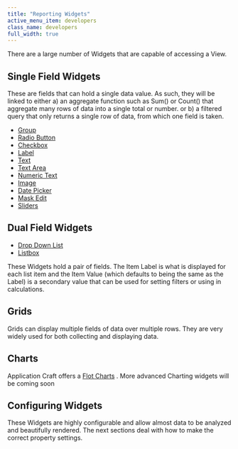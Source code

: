 ```yaml
---
title: "Reporting Widgets"
active_menu_item: developers
class_name: developers
full_width: true
---
```



There are a large number of Widgets that are capable of accessing a View.

## Single Field Widgets

These are fields that can hold a single data value. As such, they will be linked to either a) an aggregate function such as Sum() or Count() that aggregate many rows of data into a single total or number. or b) a filtered query that only returns a single row of data, from which one field is taken.

 - [Group](/developers/documentation/product-guide/content-and-app-layout/editing-and-laying-out-reference/widget-grouping)
 - [Radio Button](/developers/documentation/product-guide/widget-properties-events/common/radio-button)
 - [Checkbox](/developers/documentation/product-guide/widget-properties-events/common/checkbox)
 - [Label](/developers/documentation/product-guide/widget-properties-events/common/label)
 - [Text](/developers/documentation/product-guide/widget-properties-events/common/text)
 - [Text Area](/developers/documentation/product-guide/widget-properties-events/common/text-area)
 - [Numeric Text](/developers/documentation/product-guide/widget-properties-events/common/alpha-numeric)
 - [Image](/developers/documentation/product-guide/widget-properties-events/common/image)
 - [Date Picker](/developers/documentation/product-guide/widget-properties-events/common/date-picker)
 - [Mask Edit](/developers/documentation/product-guide/widget-properties-events/advanced/mask-edit)
 - [Sliders](/developers/documentation/product-guide/widget-properties-events/advanced/sliders)

## Dual Field Widgets

 - [Drop Down List](/developers/documentation/product-guide/widget-properties-events/common/dropdown-list)
 - [Listbox](/developers/documentation/product-guide/widget-properties-events/common/listbox)

These Widgets hold a pair of fields. The Item Label is what is displayed for each list item and the Item Value (which defaults to being the same as the Label) is a secondary value that can be used for setting filters or using in calculations.

## Grids

Grids can display multiple fields of data over multiple rows. They are very widely used for both collecting and displaying data.

## Charts

Application Craft offers a [Flot Charts](/developers/documentation/product-guide/widget-properties-events/advanced/flot-charts) . More advanced Charting widgets will be coming soon

## Configuring Widgets

These Widgets are highly configurable and allow almost data to be analyzed and beautifully rendered. The next sections deal with how to make the correct property settings.

